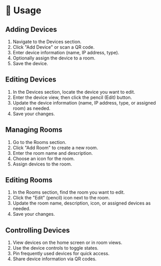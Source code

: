 # 📱 Usage

## Adding Devices

1. Navigate to the Devices section.
2. Click "Add Device" or scan a QR code.
3. Enter device information (name, IP address, type).
4. Optionally assign the device to a room.
5. Save the device.

## Editing Devices

1. In the Devices section, locate the device you want to edit.
2. Enter the device view, then click the pencil (Edit) button.
3. Update the device information (name, IP address, type, or assigned room) as needed.
4. Save your changes.

## Managing Rooms

1. Go to the Rooms section.
2. Click "Add Room" to create a new room.
3. Enter the room name and description.
4. Choose an icon for the room.
5. Assign devices to the room.

## Editing Rooms

1. In the Rooms section, find the room you want to edit.
2. Click the "Edit" (pencil) icon next to the room.
3. Update the room name, description, icon, or assigned devices as needed.
4. Save your changes.

## Controlling Devices

1. View devices on the home screen or in room views.
2. Use the device controls to toggle states.
3. Pin frequently used devices for quick access.
4. Share device information via QR codes.
